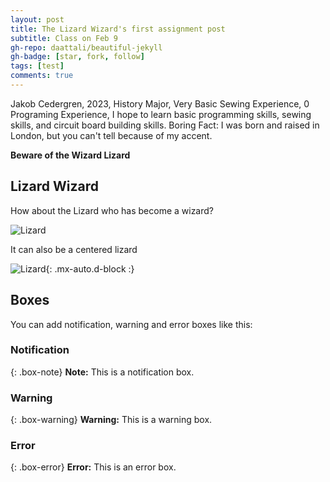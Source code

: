 ```yaml
---
layout: post
title: The Lizard Wizard's first assignment post 
subtitle: Class on Feb 9
gh-repo: daattali/beautiful-jekyll
gh-badge: [star, fork, follow]
tags: [test]
comments: true
---
```


Jakob Cedergren,
2023,
History Major,
Very Basic Sewing Experience,
0 Programing Experience,
I hope to learn basic programming skills, sewing skills, and circuit board building skills. 
Boring Fact: I was born and raised in London, but you can't tell because of my accent.


**Beware of the Wizard Lizard**

## Lizard Wizard


How about the Lizard who has become a wizard?

![Lizard](https://i.redd.it/zgnh580wy8t21.jpg)

It can also be a centered lizard

![Lizard](https://i.redd.it/zgnh580wy8t21.jpg){: .mx-auto.d-block :}


## Boxes
You can add notification, warning and error boxes like this:

### Notification

{: .box-note}
**Note:** This is a notification box.

### Warning

{: .box-warning}
**Warning:** This is a warning box.

### Error

{: .box-error}
**Error:** This is an error box.
